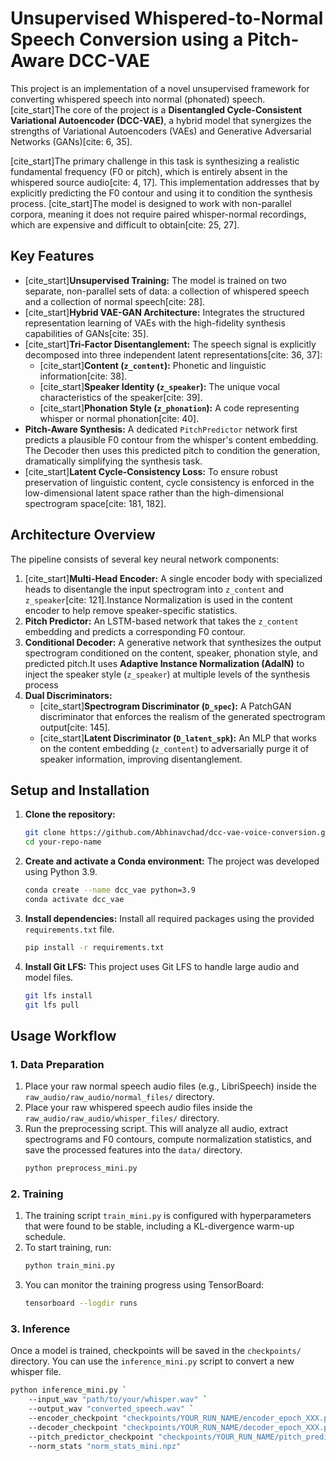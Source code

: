 # Unsupervised Whispered-to-Normal Speech Conversion using a Pitch-Aware DCC-VAE

This project is an implementation of a novel unsupervised framework for converting whispered speech into normal (phonated) speech. [cite_start]The core of the project is a **Disentangled Cycle-Consistent Variational Autoencoder (DCC-VAE)**, a hybrid model that synergizes the strengths of Variational Autoencoders (VAEs) and Generative Adversarial Networks (GANs)[cite: 6, 35].

[cite_start]The primary challenge in this task is synthesizing a realistic fundamental frequency (F0 or pitch), which is entirely absent in the whispered source audio[cite: 4, 17]. This implementation addresses that by explicitly predicting the F0 contour and using it to condition the synthesis process. [cite_start]The model is designed to work with non-parallel corpora, meaning it does not require paired whisper-normal recordings, which are expensive and difficult to obtain[cite: 25, 27].

## Key Features

* [cite_start]**Unsupervised Training:** The model is trained on two separate, non-parallel sets of data: a collection of whispered speech and a collection of normal speech[cite: 28].
* [cite_start]**Hybrid VAE-GAN Architecture:** Integrates the structured representation learning of VAEs with the high-fidelity synthesis capabilities of GANs[cite: 35].
* [cite_start]**Tri-Factor Disentanglement:** The speech signal is explicitly decomposed into three independent latent representations[cite: 36, 37]:
    * [cite_start]**Content (`z_content`):** Phonetic and linguistic information[cite: 38].
    * [cite_start]**Speaker Identity (`z_speaker`):** The unique vocal characteristics of the speaker[cite: 39].
    * [cite_start]**Phonation Style (`z_phonation`):** A code representing whisper or normal phonation[cite: 40].
* **Pitch-Aware Synthesis:** A dedicated `PitchPredictor` network first predicts a plausible F0 contour from the whisper's content embedding. The Decoder then uses this predicted pitch to condition the generation, dramatically simplifying the synthesis task.
* [cite_start]**Latent Cycle-Consistency Loss:** To ensure robust preservation of linguistic content, cycle consistency is enforced in the low-dimensional latent space rather than the high-dimensional spectrogram space[cite: 181, 182].

## Architecture Overview

The pipeline consists of several key neural network components:

1.  [cite_start]**Multi-Head Encoder:** A single encoder body with specialized heads to disentangle the input spectrogram into `z_content` and `z_speaker`[cite: 121].Instance Normalization is used in the content encoder to help remove speaker-specific statistics.
2.  **Pitch Predictor:** An LSTM-based network that takes the `z_content` embedding and predicts a corresponding F0 contour.
3.  **Conditional Decoder:** A generative network that synthesizes the output spectrogram conditioned on the content, speaker, phonation style, and predicted pitch.It uses **Adaptive Instance Normalization (AdaIN)** to inject the speaker style (`z_speaker`) at multiple levels of the synthesis process
4.  **Dual Discriminators:**
    * [cite_start]**Spectrogram Discriminator (`D_spec`):** A PatchGAN discriminator that enforces the realism of the generated spectrogram output[cite: 145].
    * [cite_start]**Latent Discriminator (`D_latent_spk`):** An MLP that works on the content embedding (`z_content`) to adversarially purge it of speaker information, improving disentanglement.

## Setup and Installation

1.  **Clone the repository:**
    ```bash
    git clone https://github.com/Abhinavchad/dcc-vae-voice-conversion.git
    cd your-repo-name
    ```

2.  **Create and activate a Conda environment:** The project was developed using Python 3.9.
    ```bash
    conda create --name dcc_vae python=3.9
    conda activate dcc_vae
    ```

3.  **Install dependencies:** Install all required packages using the provided `requirements.txt` file.
    ```bash
    pip install -r requirements.txt
    ```
4.  **Install Git LFS:** This project uses Git LFS to handle large audio and model files.
    ```bash
    git lfs install
    git lfs pull
    ```

## Usage Workflow

### 1. Data Preparation

1.  Place your raw normal speech audio files (e.g., LibriSpeech) inside the `raw_audio/raw_audio/normal_files/` directory.
2.  Place your raw whispered speech audio files inside the `raw_audio/raw_audio/whisper_files/` directory.
3.  Run the preprocessing script. This will analyze all audio, extract spectrograms and F0 contours, compute normalization statistics, and save the processed features into the `data/` directory.
    ```bash
    python preprocess_mini.py
    ```

### 2. Training

1.  The training script `train_mini.py` is configured with hyperparameters that were found to be stable, including a KL-divergence warm-up schedule.
2.  To start training, run:
    ```bash
    python train_mini.py
    ```
3.  You can monitor the training progress using TensorBoard:
    ```bash
    tensorboard --logdir runs
    ```

### 3. Inference

Once a model is trained, checkpoints will be saved in the `checkpoints/` directory. You can use the `inference_mini.py` script to convert a new whisper file.

```bash
python inference_mini.py `
    --input_wav "path/to/your/whisper.wav" `
    --output_wav "converted_speech.wav" `
    --encoder_checkpoint "checkpoints/YOUR_RUN_NAME/encoder_epoch_XXX.pth" `
    --decoder_checkpoint "checkpoints/YOUR_RUN_NAME/decoder_epoch_XXX.pth" `
    --pitch_predictor_checkpoint "checkpoints/YOUR_RUN_NAME/pitch_predictor_epoch_XXX.pth" `
    --norm_stats "norm_stats_mini.npz"
```
